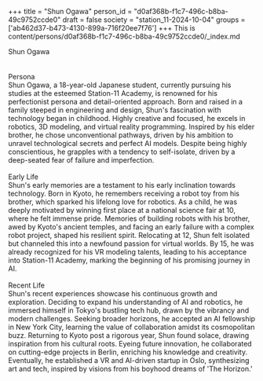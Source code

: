 +++
title = "Shun Ogawa"
person_id = "d0af368b-f1c7-496c-b8ba-49c9752ccde0"
draft = false
society = "station_11-2024-10-04"
groups = ['ab462d37-b473-4130-899a-716f20ee7f76']
+++
This is content/persons/d0af368b-f1c7-496c-b8ba-49c9752ccde0/_index.md

<div class="h1_1_right">Shun Ogawa</div><br>
<br>
<div class="h2">Persona</div><div class="plain">Shun Ogawa, a 18-year-old Japanese student, currently pursuing his studies at the esteemed Station-11 Academy, is renowned for his perfectionist persona and detail-oriented approach. Born and raised in a family steeped in engineering and design, Shun's fascination with technology began in childhood. Highly creative and focused, he excels in robotics, 3D modeling, and virtual reality programming. Inspired by his elder brother, he chose unconventional pathways, driven by his ambition to unravel technological secrets and perfect AI models. Despite being highly conscientious, he grapples with a tendency to self-isolate, driven by a deep-seated fear of failure and imperfection.</div><br>
<div class="h2">Early Life</div><div class="plain">Shun's early memories are a testament to his early inclination towards technology. Born in Kyoto, he remembers receiving a robot toy from his brother, which sparked his lifelong love for robotics. As a child, he was deeply motivated by winning first place at a national science fair at 10, where he felt immense pride. Memories of building robots with his brother, awed by Kyoto's ancient temples, and facing an early failure with a complex robot project, shaped his resilient spirit. Relocating at 12, Shun felt isolated but channeled this into a newfound passion for virtual worlds. By 15, he was already recognized for his VR modeling talents, leading to his acceptance into Station-11 Academy, marking the beginning of his promising journey in AI.</div><br>
<div class="h2">Recent Life</div><div class="plain">Shun's recent experiences showcase his continuous growth and exploration. Deciding to expand his understanding of AI and robotics, he immersed himself in Tokyo's bustling tech hub, drawn by the vibrancy and modern challenges. Seeking broader horizons, he accepted an AI fellowship in New York City, learning the value of collaboration amidst its cosmopolitan buzz. Returning to Kyoto post a rigorous year, Shun found solace, drawing inspiration from his cultural roots. Eyeing future innovation, he collaborated on cutting-edge projects in Berlin, enriching his knowledge and creativity. Eventually, he established a VR and AI-driven startup in Oslo, synthesizing art and tech, inspired by visions from his boyhood dreams of 'The Horizon.'</div><br>
